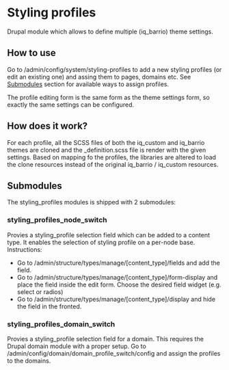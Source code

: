 # Styling profiles

Drupal module which allows to define multiple (iq_barrio) theme settings.

## How to use
Go to /admin/config/system/styling-profiles to add a new styling profiles (or edit an existing one) and assing them to pages, domains etc. See [Submodules](#submodules) section for available ways to assign profiles.

The profile editing form is the same form as the theme settings form, so exactly the same settings can be configured.

## How does it work?
For each profile, all the SCSS files of both the iq_custom and iq_barrio themes are cloned and the _definition.scss file is render with the given settings. Based on mapping fo the profiles, the libraries are altered to load the clone resources instead of the original iq_barrio / iq_custom resources.

## Submodules

The styling_profiles modules is shipped with 2 submodules:

### styling_profiles_node_switch
Provies a styling_profile selection field which can be added to a content type. It enables the selection of styling profile on a per-node base. Instructions:
- Go to /admin/structure/types/manage/[content_type]/fields and add the field.
- Go to /admin/structure/types/manage/[content_type]/form-display and place the field inside the edit form. Choose the desired field widget (e.g. select or radios)
- Go to /admin/structure/types/manage/[content_type]/display and hide the field in the fronted.

### styling_profiles_domain_switch
Provies a styling_profile selection field for a domain. This requires the Drupal domain module with a proper setup. Go to /admin/config/domain/domain_profile_switch/config and assign the profiles to the domains.
